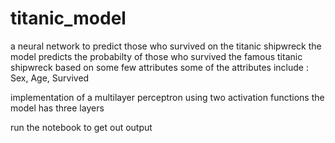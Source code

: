 # titanic_model

a neural network to predict those who survived on the titanic shipwreck 
the model predicts the probabilty of those who survived the famous titanic shipwreck based on some few attributes
some of the attributes include :
Sex, Age, Survived 

implementation of a multilayer perceptron using two activation functions 
the model has three layers 

run the notebook to get out output 
